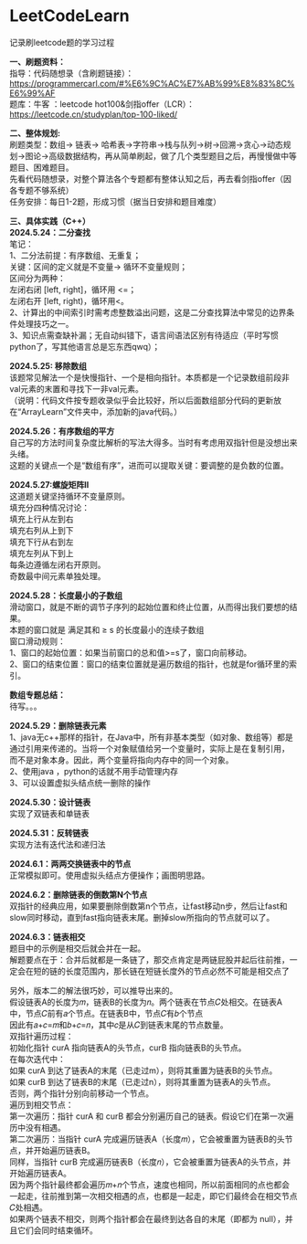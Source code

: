 # LeetCodeLearn
记录刷leetcode题的学习过程

**一、刷题资料：**  
指导：代码随想录（含刷题链接）：https://programmercarl.com/#%E6%9C%AC%E7%AB%99%E8%83%8C%E6%99%AF  
题库：牛客 ：leetcode hot100&剑指offer（LCR）：https://leetcode.cn/studyplan/top-100-liked/

**二、整体规划:**   
刷题类型：数组-> 链表-> 哈希表->字符串->栈与队列->树->回溯->贪心->动态规划->图论->高级数据结构，再从简单刷起，做了几个类型题目之后，再慢慢做中等题目、困难题目。  
先看代码随想录，对整个算法各个专题都有整体认知之后，再去看剑指offer（因各专题不够系统）  
任务安排：每日1-2题，形成习惯（据当日安排和题目难度）  

**三、具体实践（C++）**  
**2024.5.24：二分查找**  
笔记：  
1、二分法前提：有序数组、无重复；  
关键：区间的定义就是不变量-> 循环不变量规则；  
区间分为两种：  
左闭右闭 [left, right]，循环用 <=；  
左闭右开 [left, right)，循环用<。  
2、计算出的中间索引时需考虑整数溢出问题，这是二分查找算法中常见的边界条件处理技巧之一。  
3、知识点需查缺补漏；无自动纠错下，语言间语法区别有待适应（平时写惯python了，写其他语言总是忘东西qwq）；  

**2024.5.25: 移除数组**   
该题常见解法一个是快慢指针、一个是相向指针。本质都是一个记录数组前段非val元素的末置和寻找下一非val元素。  
（说明：代码文件按专题收录似乎会比较好，所以后面数组部分代码的更新放在“ArrayLearn”文件夹中，添加新的java代码。）  

**2024.5.26：有序数组的平方**  
自己写的方法时间复杂度比解析的写法大得多。当时有考虑用双指针但是没想出来头绪。  
这题的关键点一个是“数组有序”，进而可以提取关键：要调整的是负数的位置。  

**2024.5.27:螺旋矩阵Ⅱ**  
这道题关键坚持循环不变量原则。  
填充分四种情况讨论：  
                填充上行从左到右  
                填充右列从上到下  
                填充下行从右到左  
                填充左列从下到上  
每条边遵循左闭右开原则。  
奇数最中间元素单独处理。  

**2024.5.28：长度最小的子数组**  
滑动窗口，就是不断的调节子序列的起始位置和终止位置，从而得出我们要想的结果。  
本题的窗口就是 满足其和 ≥ s 的长度最小的连续子数组  
窗口滑动规则：  
1、窗口的起始位置：如果当前窗口的总和值>=s了，窗口向前移动。  
2、窗口的结束位置：窗口的结束位置就是遍历数组的指针，也就是for循环里的索引。  

**数组专题总结：**  
待写。。。  


**2024.5.29：删除链表元素**  
1、java无c++那样的指针，在Java中，所有非基本类型（如对象、数组等）都是通过引用来传递的。当将一个对象赋值给另一个变量时，实际上是在复制引用，
而不是对象本身。因此，两个变量将指向内存中的同一个对象。  
2、使用java ，python的话就不用手动管理内存  
3、可以设置虚拟头结点统一删除的操作  

**2024.5.30：设计链表**  
实现了双链表和单链表  

**2024.5.31：反转链表**  
实现方法有迭代法和递归法  

**2024.6.1：两两交换链表中的节点**  
正常模拟即可。使用虚拟头结点方便操作；画图明思路。  

**2024.6.2：删除链表的倒数第N个节点**  
双指针的经典应用，如果要删除倒数第n个节点，让fast移动n步，然后让fast和slow同时移动，直到fast指向链表末尾。删掉slow所指向的节点就可以了。  

**2024.6.3：链表相交**  
题目中的示例是相交后就会并在一起。  
解题要点在于：合并后就都是一条链了，那交点肯定是两链屁股并起后往前推，一定会在短的链的长度范围内，那长链在短链长度外的节点必然不可能是相交点了  

另外，版本二的解法很巧妙，可以推导出来的。    
假设链表A的长度为𝑚，链表B的长度为𝑛。两个链表在节点𝐶处相交。在链表A中，节点𝐶前有𝑎个节点。在链表B中，节点𝐶有𝑏个节点  
因此有𝑎+𝑐=𝑚和𝑏+𝑐=𝑛，其中𝑐是从𝐶到链表末尾的节点数量。  
双指针遍历过程：  
初始化指针 curA 指向链表A的头节点，curB 指向链表B的头节点。  
在每次迭代中：  
如果 curA 到达了链表A的末尾（已走过m），则将其重置为链表B的头节点。  
如果 curB 到达了链表B的末尾（已走过n），则将其重置为链表A的头节点。  
否则，两个指针分别向前移动一个节点。  
遍历到相交节点：    
第一次遍历：指针 curA 和 curB 都会分别遍历自己的链表。假设它们在第一次遍历中没有相遇。    
第二次遍历：当指针 curA 完成遍历链表A（长度𝑚），它会被重置为链表B的头节点，并开始遍历链表B。  
同样，当指针 curB 完成遍历链表B（长度𝑛），它会被重置为链表A的头节点，并开始遍历链表A。  
因为两个指针最终都会遍历𝑚+𝑛个节点，速度也相同，所以前面相同的点也都会一起走，往前推到第一次相交相遇的点，也都是一起走，即它们最终会在相交节点𝐶处相遇。  
如果两个链表不相交，则两个指针都会在最终到达各自的末尾（即都为 null），并且它们会同时结束循环。  




